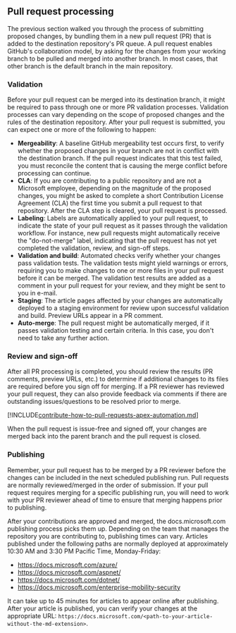 ## Pull request processing

The previous section walked you through the process of submitting proposed changes, by bundling them in a new pull request (PR) that is added to the destination repository's PR queue. A pull request enables GitHub's collaboration model, by asking for the changes from your working branch to be pulled and merged into another branch. In most cases, that other branch is the default branch in the main repository.

### Validation

Before your pull request can be merged into its destination branch, it might be required to pass through one or more PR validation processes. Validation processes can vary depending on the scope of proposed changes and the rules of the destination repository. After your pull request is submitted, you can expect one or more of the following to happen:

- **Mergeability**: A baseline GitHub mergeability test occurs first, to verify whether the proposed changes in your branch are not in conflict with the destination branch. If the pull request indicates that this test failed, you must reconcile the content that is causing the merge conflict before processing can continue.
- **CLA**: If you are contributing to a public repository and are not a Microsoft employee, depending on the magnitude of the proposed changes, you might be asked to complete a short Contribution License Agreement (CLA) the first time you submit a pull request to that repository. After the CLA step is cleared, your pull request is processed.
- **Labeling**: Labels are automatically applied to your pull request, to indicate the state of your pull request as it passes through the validation workflow. For instance, new pull requests might automatically receive the "do-not-merge" label, indicating that the pull request has not yet completed the validation, review, and sign-off steps.
- **Validation and build**: Automated checks verify whether your changes pass validation tests. The validation tests might yield warnings or errors, requiring you to make changes to one or more files in your pull request before it can be merged. The validation test results are added as a comment in your pull request for your review, and they might be sent to you in e-mail.
- **Staging**: The article pages affected by your changes are automatically deployed to a staging environment for review upon successful validation and build. Preview URLs appear in a PR comment.
- **Auto-merge**: The pull request might be automatically merged, if it passes validation testing and certain criteria. In this case, you don't need to take any further action.

### Review and sign-off

After all PR processing is completed, you should review the results (PR comments, preview URLs, etc.) to determine if additional changes to its files are required before you sign off for merging. If a PR reviewer has reviewed your pull request, they can also provide feedback via comments if there are outstanding issues/questions to be resolved prior to merge.

[!INCLUDE[contribute-how-to-pull-requests-apex-automation.md](contribute-how-to-pull-requests-apex-automation.md)]

When the pull request is issue-free and signed off, your changes are merged back into the parent branch and the pull request is closed.

### Publishing

Remember, your pull request has to be merged by a PR reviewer before the changes can be included in the next scheduled publishing run. Pull requests are normally reviewed/merged in the order of submission. If your pull request requires merging for a specific publishing run, you will need to work with your PR reviewer ahead of time to ensure that merging happens prior to publishing.

After your contributions are approved and merged, the docs.microsoft.com publishing process picks them up. Depending on the team that manages the repository you are contributing to, publishing times can vary. Articles published under the following paths are normally deployed at approximately 10:30 AM and 3:30 PM Pacific Time, Monday-Friday:

- https://docs.microsoft.com/azure/
- https://docs.microsoft.com/aspnet/
- https://docs.microsoft.com/dotnet/
- https://docs.microsoft.com/enterprise-mobility-security

It can take up to 45 minutes for articles to appear online after publishing. After your article is published, you can verify your changes at the appropriate URL: `https://docs.microsoft.com/<path-to-your-article-without-the-md-extension>`.
